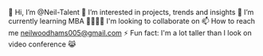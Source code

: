 👋 Hi, I’m @Neil-Talent
👀 I’m interested in projects, trends and insights
🌱 I’m currently learning MBA
🤜🏼🤛🏼 I'm looking to collaborate on 
📫 How to reach me neilwoodhams005@gmail.com
⚡ Fun fact: I'm a lot taller than I look on video conference 😹
<!---
Neil-Talent/Neil-Talent is a ✨ special ✨ repository because its `README.md` (this file) appears on your GitHub profile.
You can click the Preview link to take a look at your changes.
--->
